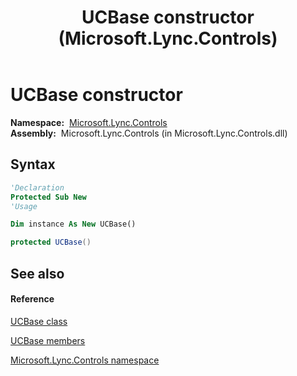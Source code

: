 ﻿---
title: UCBase constructor  (Microsoft.Lync.Controls)
TOCTitle: 'UCBase constructor '
ms:assetid: M:Microsoft.Lync.Controls.UCBase.#ctor_DI_3_UC_OCS14MrefLyncWPF
ms:mtpsurl: https://msdn.microsoft.com/en-us/library/microsoft.lync.controls.ucbase_di_3_uc_ocs14mreflyncwpf.ucbase_di_3_uc_ocs14mreflyncwpf(v=office.15)
ms:contentKeyID: 48596242
ms.date: 07/28/2014
mtps_version: v=office.15
f1_keywords:
- Microsoft.Lync.Controls.UCBase.UCBase
dev_langs:
- CSharp
- JScript
- VB
- other
---

# UCBase constructor

**Namespace:**  [Microsoft.Lync.Controls](microsoft-lync-controls-namespace_1.md)  
**Assembly:**  Microsoft.Lync.Controls (in Microsoft.Lync.Controls.dll)

## Syntax

``` vb
'Declaration
Protected Sub New
'Usage

Dim instance As New UCBase()
```

``` csharp
protected UCBase()
```

## See also

#### Reference

[UCBase class](ucbase-class-microsoft-lync-controls_1.md)

[UCBase members](ucbase-members-microsoft-lync-controls_1.md)

[Microsoft.Lync.Controls namespace](microsoft-lync-controls-namespace_1.md)

